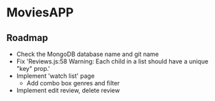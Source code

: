 # MoviesAPP
## Roadmap
- Check the MongoDB database name and git name
- Fix 'Reviews.js:58 Warning: Each child in a list should have a unique "key" prop.'
- Implement 'watch list' page
    - Add combo box genres and filter
- Implement edit review, delete review